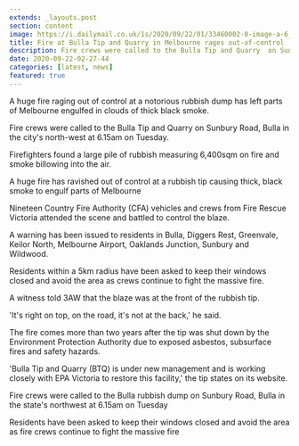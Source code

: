 ```yaml
---
extends: _layouts.post
section: content
image: https://i.dailymail.co.uk/1s/2020/09/22/01/33460002-0-image-a-6_1600734209236.jpg 
title: Fire at Bulla Tip and Quarry in Melbourne rages out-of-control 
description: Fire crews were called to the Bulla Tip and Quarry  on Sunbury Road, Bulla in Melbournes north-west at 6.15am on Tuesday. 
date: 2020-09-22-02-27-44 
categories: [latest, news] 
featured: true 
--- 
```

A huge fire raging out of control at a notorious rubbish dump has left parts of Melbourne engulfed in clouds of thick black smoke. 

Fire crews were called to the Bulla Tip and Quarry on Sunbury Road, Bulla in the city's north-west at 6.15am on Tuesday.

Firefighters found a large pile of rubbish measuring 6,400sqm on fire and smoke billowing into the air.

A huge fire has ravished out of control at a rubbish tip causing thick, black smoke to engulf parts of Melbourne 

Nineteen Country Fire Authority (CFA) vehicles and crews from Fire Rescue Victoria attended the scene and battled to control the blaze. 

A warning has been issued to residents in Bulla, Diggers Rest, Greenvale, Keilor North, Melbourne Airport, Oaklands Junction, Sunbury and Wildwood.

Residents within a 5km radius have been asked to keep their windows closed and avoid the area as crews continue to fight the massive fire.

A witness told 3AW that the blaze was at the front of the rubbish tip. 

'It's right on top, on the road, it's not at the back,' he said. 

The fire comes more than two years after the tip was shut down by the Environment Protection Authority due to exposed asbestos, subsurface fires and safety hazards.

'Bulla Tip and Quarry (BTQ) is under new management and is working closely with EPA Victoria to restore this facility,' the tip states on its website. 

Fire crews were called to the Bulla rubbish dump on Sunbury Road, Bulla in the state's northwest at 6.15am on Tuesday 

Residents have been asked to keep their windows closed and avoid the area as fire crews continue to fight the massive fire 


